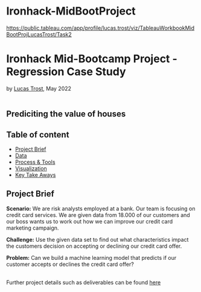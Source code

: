 # Ironhack-MidBootProject
 
https://public.tableau.com/app/profile/lucas.trost/viz/TableauWorkbookMidBootProjLucasTrost/Task2

# Ironhack Mid-Bootcamp Project - Regression Case Study 
by [Lucas Trost](https://github.com/LucasTrost), May 2022
<br/><br/>
## Prediciting the value of houses



## Table of content

- [Project Brief](https://github.com/LucasTrost/Ironhack-MidBootProject/blob/main/README.md#project-brief)
- [Data](https://github.com/lillaszulyovszky/ironhack-case-study-classification/blob/main/README.md#data)
- [Process & Tools](https://github.com/lillaszulyovszky/ironhack-case-study-classification#process--tools)
- [Visualization](https://github.com/lillaszulyovszky/ironhack-case-study-classification#visualizations)
- [Key Take Aways](https://github.com/lillaszulyovszky/ironhack-case-study-classification#key-take-aways)

## Project Brief
**Scenario:**
We are risk analysts employed at a bank. Our team is focusing on credit card services.
We are given data from 18.000 of our customers and our boss wants us to work out how we can improve our credit card marketing campaign.

**Challenge:**
Use the given data set to find out what characteristics impact the customers decision on accepting or declining our credit card offer.

**Problem:**
Can we build a machine learning model that predicts if our customer accepts or declines the credit card offer?<br/><br/>

Further project details such as deliverables can be found [here](https://github.com/lillaszulyovszky/ironhack-case-study-classification/tree/main/project_details)
